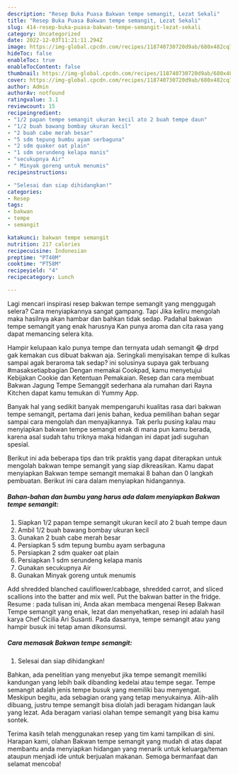 ```yaml
---
description: "Resep Buka Puasa Bakwan tempe semangit, Lezat Sekali"
title: "Resep Buka Puasa Bakwan tempe semangit, Lezat Sekali"
slug: 414-resep-buka-puasa-bakwan-tempe-semangit-lezat-sekali
category: Uncategorized
date: 2022-12-03T11:21:11.294Z
image: https://img-global.cpcdn.com/recipes/118740730720d9ab/680x482cq70/bakwan-tempe-semangit-foto-resep-utama.jpg
hideToc: false
enableToc: true
enableTocContent: false
thumbnail: https://img-global.cpcdn.com/recipes/118740730720d9ab/680x482cq70/bakwan-tempe-semangit-foto-resep-utama.jpg
cover: https://img-global.cpcdn.com/recipes/118740730720d9ab/680x482cq70/bakwan-tempe-semangit-foto-resep-utama.jpg
author: Admin
authorAv: notfound
ratingvalue: 3.1
reviewcount: 15
recipeingredient:
- "1/2 papan tempe semangit ukuran kecil ato 2 buah tempe daun"
- "1/2 buah bawang bombay ukuran kecil"
- "2 buah cabe merah besar"
- "5 sdm tepung bumbu ayam serbaguna"
- "2 sdm quaker oat plain"
- "1 sdm serundeng kelapa manis"
- "secukupnya Air"
- " Minyak goreng untuk menumis"
recipeinstructions:

- "Selesai dan siap dihidangkan!"
categories:
- Resep
tags:
- bakwan
- tempe
- semangit

katakunci: bakwan tempe semangit 
nutrition: 217 calories
recipecuisine: Indonesian
preptime: "PT40M"
cooktime: "PT58M"
recipeyield: "4"
recipecategory: Lunch

---
```



Lagi mencari inspirasi resep bakwan tempe semangit yang menggugah selera? Cara menyiapkannya sangat gampang. Tapi Jika keliru mengolah maka hasilnya akan hambar dan bahkan tidak sedap. Padahal bakwan tempe semangit yang enak harusnya Kan punya aroma dan cita rasa yang dapat memancing selera kita.


Hampir kelupaan kalo punya tempe dan ternyata udah semangit 😂 drpd gak kemakan cus dibuat bakwan aja. Seringkali menyisakan tempe di kulkas sampai agak beraroma tak sedap? ini solusinya supaya gak terbuang #masaksetiapbagian Dengan memakai Cookpad, kamu menyetujui Kebijakan Cookie dan Ketentuan Pemakaian. Resep dan cara membuat Bakwan Jagung Tempe Semanggit sederhana ala rumahan dari Rayna Kitchen dapat kamu temukan di Yummy App.

Banyak hal yang sedikit banyak mempengaruhi kualitas rasa dari bakwan tempe semangit, pertama dari jenis bahan, kedua pemilihan bahan segar sampai cara mengolah dan menyajikannya. Tak perlu pusing kalau mau menyiapkan bakwan tempe semangit enak di mana pun kamu berada, karena asal sudah tahu triknya maka hidangan ini dapat jadi suguhan spesial.


Berikut ini ada beberapa tips dan trik praktis yang dapat diterapkan untuk mengolah bakwan tempe semangit yang siap dikreasikan. Kamu dapat menyiapkan Bakwan tempe semangit memakai 8 bahan dan 0 langkah pembuatan. Berikut ini cara dalam menyiapkan hidangannya.

<!--inarticleads1-->

##### Bahan-bahan dan bumbu yang harus ada dalam menyiapkan Bakwan tempe semangit:

1. Siapkan 1/2 papan tempe semangit ukuran kecil ato 2 buah tempe daun
1. Ambil 1/2 buah bawang bombay ukuran kecil
1. Gunakan 2 buah cabe merah besar
1. Persiapkan 5 sdm tepung bumbu ayam serbaguna
1. Persiapkan 2 sdm quaker oat plain
1. Persiapkan 1 sdm serundeng kelapa manis
1. Gunakan secukupnya Air
1. Gunakan  Minyak goreng untuk menumis


Add shredded blanched cauliflower/cabbage, shredded carrot, and sliced scallions into the batter and mix well. Put the bakwan batter in the fridge. Resume : pada tulisan ini, Anda akan membaca mengenai Resep Bakwan Tempe semangit yang enak, lezat dan menyehatkan, resep ini adalah hasil karya Chef Cicilia Ari Susanti. Pada dasarnya, tempe semangit atau yang hampir busuk ini tetap aman dikonsumsi. 

<!--inarticleads2-->

##### Cara memasak Bakwan tempe semangit:


1. Selesai dan siap dihidangkan!

Bahkan, ada penelitian yang menyebut jika tempe semangit memiliki kandungan yang lebih baik dibanding kedelai atau tempe segar. Tempe semangit adalah jenis tempe busuk yang memiliki bau menyengat. Meskipun begitu, ada sebagian orang yang tetap menyukainya. Alih-alih dibuang, justru tempe semangit bisa diolah jadi beragam hidangan lauk yang lezat. Ada beragam variasi olahan tempe semangit yang bisa kamu sontek. 

Terima kasih telah menggunakan resep yang tim kami tampilkan di sini. Harapan kami, olahan Bakwan tempe semangit yang mudah di atas dapat membantu anda menyiapkan hidangan yang menarik untuk keluarga/teman ataupun menjadi ide untuk berjualan makanan. Semoga bermanfaat dan selamat mencoba!

